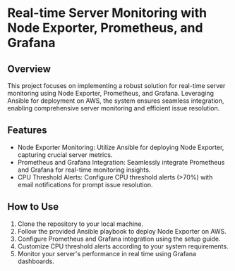 # Real-time Server Monitoring with Node Exporter, Prometheus, and Grafana 

## Overview 

This project focuses on implementing a robust solution for real-time server monitoring using Node Exporter, Prometheus, and Grafana. Leveraging Ansible for deployment on AWS, the system ensures seamless integration, enabling comprehensive server monitoring and efficient issue resolution.

## Features

* Node Exporter Monitoring: Utilize Ansible for deploying Node Exporter, capturing crucial server metrics.
* Prometheus and Grafana Integration: Seamlessly integrate Prometheus and Grafana for real-time monitoring insights.
* CPU Threshold Alerts: Configure CPU threshold alerts (>70%) with email notifications for prompt issue resolution.

## How to Use

1. Clone the repository to your local machine.
2. Follow the provided Ansible playbook to deploy Node Exporter on AWS.
3. Configure Prometheus and Grafana integration using the setup guide.
4. Customize CPU threshold alerts according to your system requirements.
5. Monitor your server's performance in real time using Grafana dashboards.

